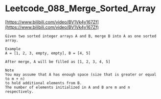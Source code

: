 # Leetcode_088_Merge_Sorted_Array

[https://www.bilibili.com/video/BV1Vk4y167Zf](https://www.bilibili.com/video/BV1Vk4y167Zf)

```
Given two sorted integer arrays A and B, merge B into A as one sorted array.

Example
A = [1, 2, 3, empty, empty], B = [4, 5]

After merge, A will be filled as [1, 2, 3, 4, 5]

Note
You may assume that A has enough space (size that is greater or equal to m + n)
to hold additional elements from B.
The number of elements initialized in A and B are m and n respectively.

```